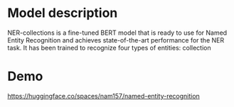 
# Model description

NER-collections is a fine-tuned BERT model that is ready to use for Named Entity Recognition and achieves state-of-the-art performance for the NER task. It has been trained to recognize four types of entities: collection


# Demo
https://huggingface.co/spaces/nam157/named-entity-recognition
